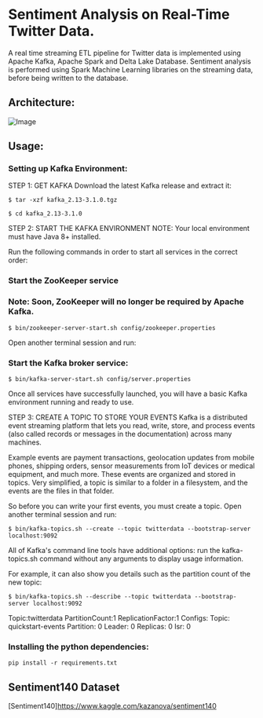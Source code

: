 # Sentiment Analysis on Real-Time Twitter Data.

A real time streaming ETL pipeline for Twitter data is implemented using Apache Kafka, Apache Spark and Delta Lake Database. Sentiment analysis is performed using Spark Machine Learning libraries on the streaming data, before being written to the database.

## Architecture:

![Image](https://github.com/madhavms/Twitter-Sentiment-Analyser/blob/main/Images/Architecture.jpg?raw=true)

## Usage:

### Setting up Kafka Environment:

STEP 1: GET KAFKA
Download the latest Kafka release and extract it:

```
$ tar -xzf kafka_2.13-3.1.0.tgz

$ cd kafka_2.13-3.1.0 
```


STEP 2: START THE KAFKA ENVIRONMENT
NOTE: Your local environment must have Java 8+ installed.

Run the following commands in order to start all services in the correct order:

### Start the ZooKeeper service
### Note: Soon, ZooKeeper will no longer be required by Apache Kafka.
```
$ bin/zookeeper-server-start.sh config/zookeeper.properties
```

Open another terminal session and run:

### Start the Kafka broker service:
```
$ bin/kafka-server-start.sh config/server.properties
```
Once all services have successfully launched, you will have a basic Kafka environment running and ready to use.

STEP 3: CREATE A TOPIC TO STORE YOUR EVENTS
Kafka is a distributed event streaming platform that lets you read, write, store, and process events (also called records or messages in the documentation) across many machines.

Example events are payment transactions, geolocation updates from mobile phones, shipping orders, sensor measurements from IoT devices or medical equipment, and much more. These events are organized and stored in topics. Very simplified, a topic is similar to a folder in a filesystem, and the events are the files in that folder.

So before you can write your first events, you must create a topic. Open another terminal session and run:
```
$ bin/kafka-topics.sh --create --topic twitterdata --bootstrap-server localhost:9092
```
All of Kafka's command line tools have additional options: run the kafka-topics.sh command without any arguments to display usage information. 

 For example, it can also show you details such as the partition count of the new topic:

```
$ bin/kafka-topics.sh --describe --topic twitterdata --bootstrap-server localhost:9092
```

Topic:twitterdata PartitionCount:1    ReplicationFactor:1 Configs:
    Topic: quickstart-events Partition: 0    Leader: 0   Replicas: 0 Isr: 0

### Installing the python dependencies:
```
pip install -r requirements.txt
```

## Sentiment140 Dataset

[Sentiment140]https://www.kaggle.com/kazanova/sentiment140

